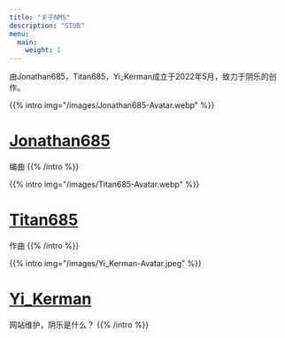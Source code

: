 ```yaml
---
title: "关于NMS"
description: "STUB"
menu:
  main:
    weight: 1
---
```


由Jonathan685，Titan685，Yi_Kerman成立于2022年5月，致力于阴乐的创作。

{{% intro img="/images/Jonathan685-Avatar.webp" %}}
# [Jonathan685](https://space.bilibili.com/513473687)

编曲
{{% /intro %}}

{{% intro img="/images/Titan685-Avatar.webp" %}}
# [Titan685](https://space.bilibili.com/670898093)

作曲
{{% /intro %}}

{{% intro img="/images/Yi_Kerman-Avatar.jpeg" %}}
# [Yi_Kerman](https://space.bilibili.com/448735326)

网站维护，阴乐是什么？
{{% /intro %}}
